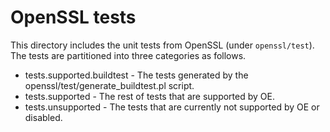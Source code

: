 OpenSSL tests
=============

This directory includes the unit tests from OpenSSL (under `openssl/test`). The tests are partitioned
into three categories as follows.

* tests.supported.buildtest - The tests generated by the openssl/test/generate_buildtest.pl script.
* tests.supported - The rest of tests that are supported by OE.
* tests.unsupported - The tests that are currently not supported by OE or disabled.
